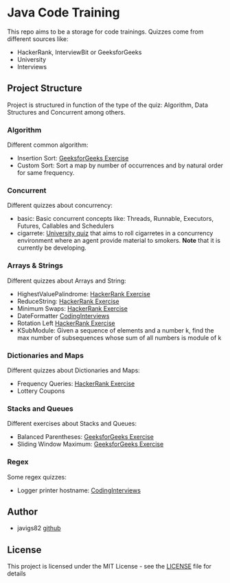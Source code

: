 # Java Code Training

This repo aims to be a storage for code trainings. Quizzes come from different sources like:

 - HackerRank, InterviewBit or GeeksforGeeks
 - University
 - Interviews
 
 ## Project Structure
 
 Project is structured in function of the type of the quiz: Algorithm, Data Structures and Concurrent among others.
 
 ### Algorithm 
  
  Different common algorithm:
  
  - Insertion Sort: [GeeksforGeeks Exercise](https://www.geeksforgeeks.org/insertion-sort/)
  - Custom Sort: Sort a map by number of occurrences and by natural order for same frequency.
 
 ### Concurrent
 
 Different quizzes about concurrency:
 
  - basic: Basic concurrent concepts like: Threads, Runnable, Executors, Futures, Callables and Schedulers  
  - cigarrete: [University quiz](http://enacademic.com/dic.nsf/enwiki/1409197) that aims to roll cigarretes in 
  a concurrency environment where an agent provide material to smokers. **Note** that it is currently be developing.
 
 ### Arrays & Strings

Different quizzes about Arrays and String: 

 - HighestValuePalindrome: [HackerRank Exercise](https://www.hackerrank.com/challenges/richie-rich/problem)
 - ReduceString: [HackerRank Exercise](https://www.hackerrank.com/challenges/string-reduction/problem)
 - Minimum Swaps: [HackerRank Exercise](https://www.hackerrank.com/challenges/minimum-swaps-2/problem)
 - DateFormatter [CodingInterviews](https://github.com/jayshah19949596/CodingInterviews/tree/master/Twilio%20Software%20Engineer%20-%20New%20Grad-Part-1#1-reformatting-dates)
 - Rotation Left [HackerRank Exercise](https://www.hackerrank.com/challenges/ctci-array-left-rotation/problem?h_l=interview&playlist_slugs%5B%5D=interview-preparation-kit&playlist_slugs%5B%5D=arrays)
 - KSubModule: Given a sequence of elements and a number k, find the max number of subsequences whose sum of all numbers is module of k
 
 
 ### Dictionaries and Maps
 
 Different quizzes about Dictionaries and Maps:
 
 - Frequency Queries: [HackerRank Exercise](https://www.hackerrank.com/challenges/frequency-queries/problem) 
 - Lottery Coupons 
 
 ### Stacks and Queues
  
Different exercises about Stacks and Queues:

 - Balanced Parentheses: [GeeksforGeeks Exercise](https://www.geeksforgeeks.org/check-for-balanced-parentheses-in-an-expression/)
 - Sliding Window Maximum: [GeeksforGeeks Exercise](https://www.geeksforgeeks.org/sliding-window-maximum-maximum-of-all-subarrays-of-size-k/)
 
 ### Regex
 
 Some regex quizzes:
  
 - Logger printer hostname: [CodingInterviews](https://github.com/jayshah19949596/CodingInterviews/tree/master/Twilio%20Software%20Engineer%20-%20New%20Grad-Part-1#2-hosts-and-total-number-of-requests)

## Author
 
 * javigs82 [github](https://github.com/javigs82/)
 
## License
 
 This project is licensed under the MIT License - see the [LICENSE](LICENSE) file for details
